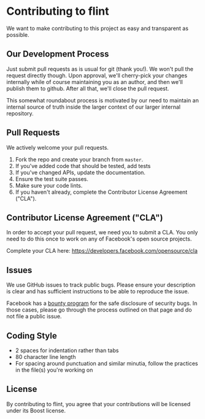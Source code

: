 # Contributing to flint
We want to make contributing to this project as easy and transparent as
possible.

## Our Development Process

Just submit pull requests as is usual for git (thank you!). We won't
pull the request directly though. Upon approval, we'll cherry-pick
your changes internally while of course maintaining you as an author,
and then we'll publish them to github. After all that, we'll close the
pull request.

This somewhat roundabout process is motivated by our need to maintain
an internal source of truth inside the larger context of our larger
internal repository.

## Pull Requests
We actively welcome your pull requests.
1. Fork the repo and create your branch from `master`.
2. If you've added code that should be tested, add tests
3. If you've changed APIs, update the documentation.
4. Ensure the test suite passes.
5. Make sure your code lints.
6. If you haven't already, complete the Contributor License Agreement ("CLA").

## Contributor License Agreement ("CLA")
In order to accept your pull request, we need you to submit a CLA. You only need
to do this once to work on any of Facebook's open source projects.

Complete your CLA here: <https://developers.facebook.com/opensource/cla>

## Issues
We use GitHub issues to track public bugs. Please ensure your description is
clear and has sufficient instructions to be able to reproduce the issue.

Facebook has a [bounty program](https://www.facebook.com/whitehat/) for the safe
disclosure of security bugs. In those cases, please go through the process
outlined on that page and do not file a public issue.

## Coding Style
* 2 spaces for indentation rather than tabs
* 80 character line length
* For spacing around punctuation and similar minutia, follow the
practices in the file(s) you're working on

## License
By contributing to flint, you agree that your contributions will be licensed
under its Boost license.
